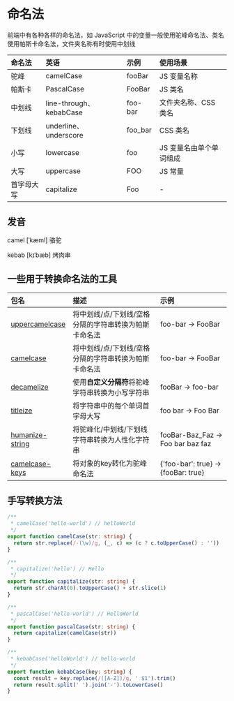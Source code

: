 # 命名法

前端中有各种各样的命名法，如 JavaScript 中的变量一般使用驼峰命名法、类名使用帕斯卡命名法，文件夹名称有时使用中划线

| 命名法 | 英语 | 示例 | 使用场景 |
| :---- | :---- | :---- | :---- |
| 驼峰 | camelCase | fooBar | JS 变量名称 |
| 帕斯卡 | PascalCase | FooBar | JS 类名 |
| 中划线 | line-through、kebabCase | foo-bar | 文件夹名称、CSS 类名 |
| 下划线 | underline、underscore | foo_bar | CSS 类名 |
| 小写 | lowercase | foo | JS 变量名由单个单词组成 |
| 大写 | uppercase | FOO | JS 常量 |
| 首字母大写 | capitalize | Foo | - |

## 发音

camel [ˈkæml] 骆驼

kebab [kɪˈbæb] 烤肉串

## 一些用于转换命名法的工具

| 包名 | 描述 | 示例 |
| :---- | :---- | :---- |
| [uppercamelcase](https://github.com/samverschueren/uppercamelcase) | 将中划线/点/下划线/空格分隔的字符串转换为帕斯卡命名法 | foo-bar → FooBar |
| [camelcase](https://github.com/sindresorhus/camelcase) | 将中划线/点/下划线/空格分隔的字符串转换为帕斯卡命名法 | foo-bar → FooBar |
| [decamelize](https://github.com/sindresorhus/decamelize) | 使用**自定义分隔符**将驼峰字符串转换为小写字符串 | fooBar → foo-bar |
| [titleize](https://github.com/sindresorhus/titleize) | 将字符串中的每个单词首字母大写 | foo bar → Foo Bar |
| [humanize-string](https://github.com/sindresorhus/humanize-string) | 将驼峰化/中划线/下划线字符串转换为人性化字符串 | fooBar-Baz_Faz → Foo bar baz faz |
| [camelcase-keys](https://github.com/sindresorhus/camelcase-keys) | 将对象的key转化为驼峰命名法 | {'foo-bar': true} → {fooBar: true} |

## 手写转换方法

```ts
/**
 * camelCase('hello-world') // helloWorld
 */
export function camelCase(str: string) {
  return str.replace(/-(\w)/g, (_, c) => (c ? c.toUpperCase() : ''))
}

/**
 * capitalize('hello') // Hello
 */
export function capitalize(str: string) {
  return str.charAt(0).toUpperCase() + str.slice(1)
}

/**
 * pascalCase('hello-world') // HelloWorld
 */
export function pascalCase(str: string) {
  return capitalize(camelCase(str))
}

/**
 * kebabCase('helloWorld') // hello-world
 */
export function kebabCase(key: string) {
  const result = key.replace(/([A-Z])/g, ' $1').trim()
  return result.split(' ').join('-').toLowerCase()
}
```
